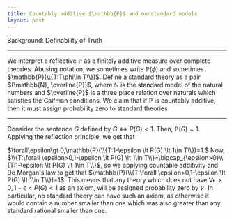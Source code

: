 ```yaml
---
title: Countably additive $\mathbb{P}$ and nonstandard models
layout: post
---
```

Background: Definability of Truth
***
We interpret a reflective $\mathbb{P}$ as a finitely additive measure over complete theories.
Abusing notation, we sometimes write $\mathbb{P}(\phi)$ and sometimes $\mathbb{P}(\\{T:T\phi\in T\\})$.
Define a standard theory as a pair $(\mathbb{N}, \overline{P})$, where $\mathbb{N}$ is the standard model of the natural numbers and $\overline{P}$ is a three place relation over naturals which satisfies the Gaifman conditions.
We claim that if $\mathbb{P}$ is countably additive, then it must assign probability zero to standard theories
***
Consider the sentence $G$ defined by $G \iff P(G) < 1$.
Then, $\mathbb{P}(G)=1$.
Applying the reflection principle, we get that 


$\forall\epsilon\gt 0,\mathbb{P}(\\{T:1-\epsilon \lt P(G) \lt 1\in T\\})=1.$
Now, $\\{T:\forall \epsilon>0,1-\epsilon \lt P(G) \lt 1\in T\\}=\bigcap_{\epsilon>0}\\{T:1-\epsilon \lt P(G) \lt 1\in T\\}$, so we applying countable additivity and De Morgan's law to get that $\mathbb{P}(\\{T:\forall \epsilon>0,1-\epsilon \lt P(G) \lt 1\in T\\})=1$.
This means that any theory which does not have $\forall \epsilon>0,1-\epsilon \lt P(G) \lt 1$ as an axiom, will be assigned probability zero by $\mathbb{P}$.
In particular, no standard theory can have such an axiom, as otherwise it would contain a number smaller than one which was also greater than any standard rational smaller than one.

